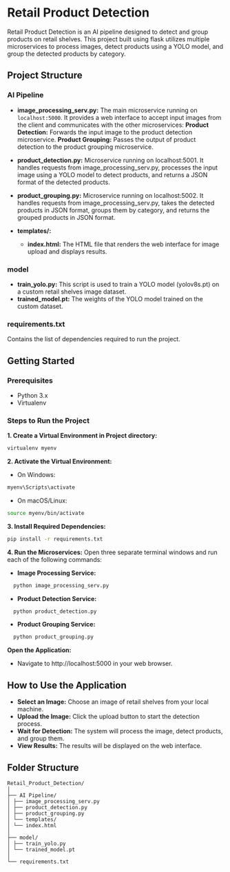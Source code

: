 # Retail Product Detection

Retail Product Detection is an AI pipeline designed to detect and group products on retail shelves. This project built using flask utilizes multiple microservices to process images, detect products using a YOLO model, and group the detected products by category.

## **Project Structure**

### **AI Pipeline**

- **image_processing_serv.py:** The main microservice running on `localhost:5000`. It provides a web interface to accept input images from the client and communicates with the other microservices:
  **Product Detection:** Forwards the input image to the product detection microservice.
  **Product Grouping:** Passes the output of product detection to the product grouping microservice.

- **product_detection.py:** Microservice running on localhost:5001. It handles requests from image_processing_serv.py, processes the input image using a YOLO model to detect products, and returns a JSON format of the detected products.

- **product_grouping.py:** Microservice running on localhost:5002. It handles requests from image_processing_serv.py, takes the detected products in JSON format, groups them by category, and returns the grouped products in JSON format.

- **templates/:**
  - **index.html:** The HTML file that renders the web interface for image upload and displays results.

### **model**

- **train_yolo.py:** This script is used to train a YOLO model (yolov8s.pt) on a custom retail shelves image dataset.
- **trained_model.pt:** The weights of the YOLO model trained on the custom dataset.

### **requirements.txt**

Contains the list of dependencies required to run the project.

## **Getting Started**

### **Prerequisites**

- Python 3.x
- Virtualenv

### **Steps to Run the Project**

**1. Create a Virtual Environment in Project directory:**

```bash
virtualenv myenv
```

**2. Activate the Virtual Environment:**

- On Windows:

```bash
myenv\Scripts\activate
```

- On macOS/Linux:

```bash
source myenv/bin/activate
```

**3. Install Required Dependencies:**

```bash
pip install -r requirements.txt
```

**4. Run the Microservices:** Open three separate terminal windows and run each of the following commands:

- **Image Processing Service:**

```bash
  python image_processing_serv.py
```

- **Product Detection Service:**

```bash
  python product_detection.py
```

- **Product Grouping Service:**

```bash
  python product_grouping.py
```

**Open the Application:**

- Navigate to http://localhost:5000 in your web browser.

## **How to Use the Application**

- **Select an Image:** Choose an image of retail shelves from your local machine.
- **Upload the Image:** Click the upload button to start the detection process.
- **Wait for Detection:** The system will process the image, detect products, and group them.
- **View Results:** The results will be displayed on the web interface.

## **Folder Structure**

```
Retail_Product_Detection/
│
├── AI Pipeline/
│ ├── image_processing_serv.py
│ ├── product_detection.py
│ ├── product_grouping.py
│ └── templates/
│ └── index.html
│
├── model/
│ ├── train_yolo.py
│ └── trained_model.pt
│
└── requirements.txt
```
